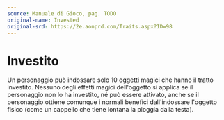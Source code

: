 ```yaml
---
source: Manuale di Gioco, pag. TODO
original-name: Invested
original-srd: https://2e.aonprd.com/Traits.aspx?ID=98
---
```


# Investito

Un personaggio può indossare solo 10 oggetti magici che hanno il tratto
investito. Nessuno degli effetti magici dell'oggetto si applica se il
personaggio non lo ha investito, né può essere attivato, anche se il personaggio
ottiene comunque i normali benefici dall'indossare l'oggetto fisico (come un
cappello che tiene lontana la pioggia dalla testa).
